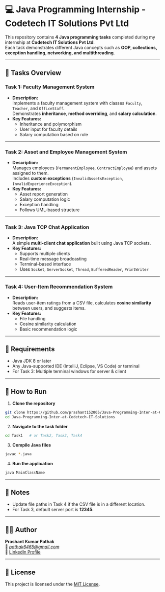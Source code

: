 # 💻 Java Programming Internship - Codetech IT Solutions Pvt Ltd

This repository contains **4 Java programming tasks** completed during my internship at **Codetech IT Solutions Pvt Ltd**.  
Each task demonstrates different Java concepts such as **OOP, collections, exception handling, networking, and multithreading**.

---

## 📂 Tasks Overview

### **Task 1: Faculty Management System**
- **Description:**  
  Implements a faculty management system with classes `Faculty`, `Teacher`, and `OfficeStaff`.  
  Demonstrates **inheritance**, **method overriding**, and **salary calculation**.
- **Key Features:**
  - Inheritance and polymorphism
  - User input for faculty details
  - Salary computation based on role

---

### **Task 2: Asset and Employee Management System**
- **Description:**  
  Manages employees (`PermanentEmployee`, `ContractEmployee`) and assets assigned to them.  
  Includes **custom exceptions** (`InvalidAssetsException`, `InvalidExperienceException`).
- **Key Features:**
  - Asset report generation
  - Salary computation logic
  - Exception handling
  - Follows UML-based structure

---

### **Task 3: Java TCP Chat Application**
- **Description:**  
  A simple **multi-client chat application** built using Java TCP sockets.
- **Key Features:**
  - Supports multiple clients
  - Real-time message broadcasting
  - Terminal-based interface
  - Uses `Socket`, `ServerSocket`, `Thread`, `BufferedReader`, `PrintWriter`

---

### **Task 4: User-Item Recommendation System**
- **Description:**  
  Reads user-item ratings from a CSV file, calculates **cosine similarity** between users, and suggests items.
- **Key Features:**
  - File handling
  - Cosine similarity calculation
  - Basic recommendation logic

---

## 🔧 Requirements
- Java JDK 8 or later
- Any Java-supported IDE (IntelliJ, Eclipse, VS Code) or terminal
- For Task 3: Multiple terminal windows for server & client

---

## 🚀 How to Run
1. **Clone the repository**
```bash
git clone https://github.com/prashant152005/Java-Programming-Inter-at-Codetech-IT-Solutions.git
cd Java-Programming-Inter-at-Codetech-IT-Solutions
```

2. **Navigate to the task folder**
```bash
cd Task1   # or Task2, Task3, Task4
```

3. **Compile Java files**
```bash
javac *.java
```

4. **Run the application**
```bash
java MainClassName
```

---

## 📌 Notes
- Update file paths in Task 4 if the CSV file is in a different location.
- For Task 3, default server port is **12345**.

---

## 👨‍💻 Author
**Prashant Kumar Pathak**  
📧 *pathak6465@gmail.com*  
💼 [LinkedIn Profile](www.linkedin.com/in/prashant-k-pathak)

---

## 📄 License
This project is licensed under the [MIT License](LICENSE).
